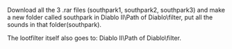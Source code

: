 Download all the 3 .rar files (southpark1, southpark2, southpark3) and make a new folder called southpark in Diablo II\Path of Diablo\filter, put all the sounds in that folder(southpark).

The lootfilter itself also goes to: Diablo II\Path of Diablo\filter.

